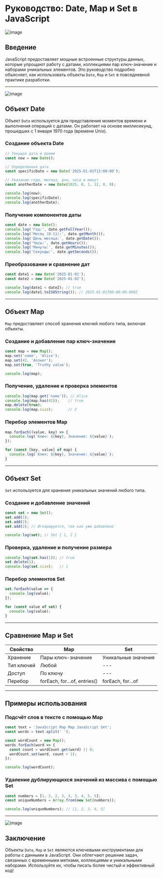 # Руководство: Date, Map и Set в JavaScript

![image](https://github.com/user-attachments/assets/87e2803e-a6b5-4d30-b8a3-94197b90226b)


## Введение
JavaScript предоставляет мощные встроенные структуры данных, которые упрощают работу с датами, коллекциями пар ключ-значение и наборами уникальных элементов. Это руководство подробно объясняет, как использовать объекты `Date`, `Map` и `Set` в повседневной практике разработки.

---

![image](https://github.com/user-attachments/assets/394717e3-a062-4b16-8437-a516296c12e1)


## Объект Date
Объект `Date` используется для представления моментов времени и выполнения операций с датами. Он работает на основе миллисекунд, прошедших с 1 января 1970 года (времени Unix).

### Создание объекта Date
```javascript
// Текущая дата и время
const now = new Date();

// Определённая дата
const specificDate = new Date('2025-01-01T12:00:00');

// Указание года, месяца, дня, часа и минут
const anotherDate = new Date(2025, 0, 1, 12, 0, 0);

console.log(now);
console.log(specificDate);
console.log(anotherDate);
```

### Получение компонентов даты
```javascript
const date = new Date();
console.log('Год:', date.getFullYear());
console.log('Месяц (0-11):', date.getMonth());
console.log('День месяца:', date.getDate());
console.log('Часы:', date.getHours());
console.log('Минуты:', date.getMinutes());
console.log('Секунды:', date.getSeconds());
```

### Преобразование и сравнение дат
```javascript
const date1 = new Date('2025-01-01');
const date2 = new Date('2025-01-02');

console.log(date1 < date2); // true
console.log(date1.toISOString()); // 2025-01-01T00:00:00.000Z
```

---

## Объект Map
`Map` предоставляет способ хранения ключей любого типа, включая объекты.

### Создание и добавление пар ключ-значение
```javascript
const map = new Map();
map.set('name', 'Alice');
map.set(42, 'Answer');
map.set(true, 'Truthy value');

console.log(map);
```

### Получение, удаление и проверка элементов
```javascript
console.log(map.get('name')); // Alice
console.log(map.has(42));    // true
map.delete(true);
console.log(map.size);       // 2
```

### Перебор элементов Map
```javascript
map.forEach((value, key) => {
  console.log(`Ключ: ${key}, Значение: ${value}`);
});

for (const [key, value] of map) {
  console.log(`Ключ: ${key}, Значение: ${value}`);
}
```

---

## Объект Set
`Set` используется для хранения уникальных значений любого типа.

### Создание и добавление значений
```javascript
const set = new Set();
set.add(1);
set.add(2);
set.add(2); // Игнорируется, так как уже добавлено

console.log(set); // Set { 1, 2 }
```

### Проверка, удаление и получение размера
```javascript
console.log(set.has(1)); // true
set.delete(1);
console.log(set.size);   // 1
```

### Перебор элементов Set
```javascript
set.forEach(value => {
  console.log(value);
});

for (const value of set) {
  console.log(value);
}
```

---

## Сравнение Map и Set

| Свойство        | Map                                | Set                                |
|-----------------|------------------------------------|------------------------------------|
| Хранение       | Пары ключ-значение                 | Уникальные значения               |
| Тип ключей     | Любой                             | ---                                |
| Доступ         | По ключу                          | ---                                |
| Перебор        | forEach, for...of, entries()      | forEach, for...of                 |

---

## Примеры использования

### Подсчёт слов в тексте с помощью Map
```javascript
const text = 'JavaScript Map Map JavaScript Set';
const words = text.split(' ');

const wordCount = new Map();
words.forEach(word => {
  const count = wordCount.get(word) || 0;
  wordCount.set(word, count + 1);
});

console.log(wordCount);
```

### Удаление дублирующихся значений из массива с помощью Set
```javascript
const numbers = [1, 2, 2, 3, 3, 3, 4, 5, 5];
const uniqueNumbers = Array.from(new Set(numbers));

console.log(uniqueNumbers); // [1, 2, 3, 4, 5]
```

---

![image](https://github.com/user-attachments/assets/94a394c9-b765-4cfd-9af2-7981d0d960c2)

## Заключение
Объекты `Date`, `Map` и `Set` являются ключевыми инструментами для работы с данными в JavaScript. Они облегчают решение задач, связанных с временными метками, коллекциями и уникальными наборами. Используйте их, чтобы писать более чистый и эффективный код!

